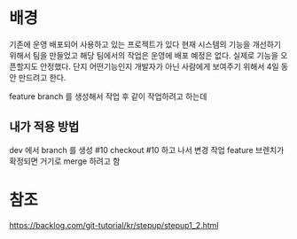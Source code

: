 

# 배경

기존에 운영 배포되어 사용하고 있는 프로젝트가 있다 
현재 시스템의 기능을 개선하기 위해서 팀을 만들었고
해당 팀에서의 작업은 운영에 배포 예정은 없다.
실제로 기능을 오픈할지도 안정했다.
단지 어떤기능인지 개발자가 아닌 사람에게 보여주기 위해서 
4일 동안 만드려고 한다.

feature branch 를 생성해서 작업 후 
같이 작업하려고 하는데

## 내가 적용 방법

dev 에서 branch 를 생성 #10
checkout #10 하고 나서 변경 작업
feature 브렌치가 확정되면 거기로 merge 하려고 함 


# 참조
https://backlog.com/git-tutorial/kr/stepup/stepup1_2.html